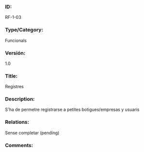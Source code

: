 ### ID:

RF-1-03

### Type/Category: 

Funcionals

### Versión:

1.0

### Title:

Registres

### Description: 

S'ha de permetre registrarse a petites botigues/empresas y usuaris

### Relations: 

Sense completar (pending) 

### Comments: 
